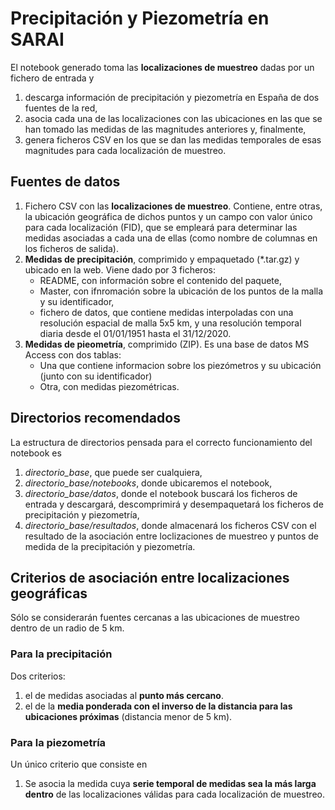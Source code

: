 # Precipitación y Piezometría en SARAI

El notebook generado toma las **localizaciones de muestreo** dadas por un fichero de entrada y 

1. descarga información de precipitación y piezometría en España de dos fuentes de la red,
2. asocia cada una de las localizaciones con las ubicaciones en las que se han tomado las medidas de las magnitudes anteriores y, finalmente,
3. genera ficheros CSV en los que se dan las medidas temporales de esas magnitudes para cada localización de muestreo.

## Fuentes de datos

1. Fichero CSV con las **localizaciones de muestreo**. Contiene, entre otras, la ubicación geográfica de dichos puntos y un campo con valor único para cada localización (FID), que se empleará para determinar las medidas asociadas a cada una de ellas (como nombre de columnas en los ficheros de salida).
2. **Medidas de precipitación**, comprimido y empaquetado (*.tar.gz) y ubicado en la web. Viene dado por 3 ficheros:
   - README, con información sobre el contenido del paquete,
   - Master, con ifnromación sobre la ubicación de los puntos de la malla y su identificador,
   - fichero de datos, que contiene medidas interpoladas con una resolución espacial de malla 5x5 km, y una resolución temporal diaria desde el 01/01/1951 hasta el 31/12/2020.
3. **Medidas de pieometría**, comprimido (ZIP). Es una base de datos MS Access con dos tablas:
   - Una que contiene informacion sobre los piezómetros y su ubicación (junto con su identificador)
   - Otra, con medidas piezométricas.

## Directorios recomendados

La estructura de directorios pensada para el correcto funcionamiento del notebook es

1. *directorio_base*, que puede ser cualquiera,
2. *directorio_base/notebooks*, donde ubicaremos el notebook,
3. *directorio_base/datos*, donde el notebook buscará los ficheros de entrada y descargará, descomprimirá y desempaquetará los ficheros de precipitación y piezometría,
4. *directorio_base/resultados*, donde almacenará los ficheros CSV con el resultado de la asociación entre loclizaciones de muestreo y puntos de medida de la precipitación y piezometría.

## Criterios de asociación entre localizaciones geográficas

Sólo se considerarán fuentes cercanas a las ubicaciones de muestreo dentro de un radio de 5 km.

### Para la precipitación

Dos criterios:

1. el de medidas asociadas al **punto más cercano**.
2. el de la **media ponderada con el inverso de la distancia para las ubicaciones próximas** (distancia menor de 5 km).


### Para la piezometría

Un único criterio que consiste en

1. Se asocia la medida cuya **serie temporal de medidas sea la más larga dentro** de las localizaciones válidas para cada localización de muestreo.
